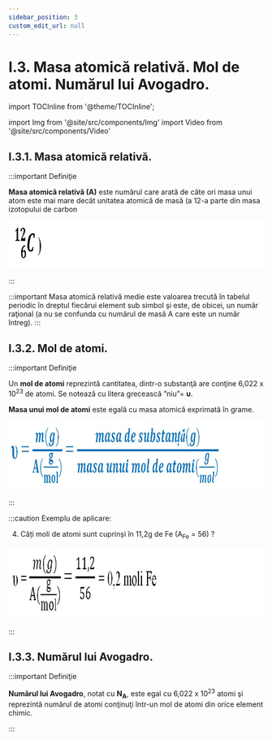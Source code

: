 ```yaml
---
sidebar_position: 3
custom_edit_url: null
---
```


# I.3. Masa atomică relativă. Mol de atomi. Numărul lui Avogadro.

import TOCInline from '@theme/TOCInline';

<TOCInline toc={toc} />



import Img from '@site/src/components/Img'
import Video from '@site/src/components/Video'







## I.3.1. Masa atomică relativă.






:::important Definiţie

**Masa atomică relativă (A)** este numărul care arată de câte ori masa unui atom este mai mare decât unitatea atomică de masă (a 12-a parte din masa izotopului de carbon



<Img className="img-responsive4" src="chimie/clasa8/capitolul1/1_3_Poza1_FormulaIzotopCarbon.jpg" width="1000" height="93" />



:::


:::important 
Masa atomică relativă medie este valoarea trecută în tabelul periodic în dreptul fiecărui element sub simbol şi este, de obicei, un număr raţional (a nu se confunda cu numărul de masă A care este un număr întreg). 
:::



## I.3.2. Mol de atomi.


:::important Definiţie 

Un **mol de atomi** reprezintă cantitatea, dintr-o substanţă are conţine 6,022 x 10<sup>23</sup> de atomi. Se notează cu litera grecească ”niu”= **υ**.

**Masa unui mol de atomi** este egală cu masa atomică exprimată în grame.


<Img className="img-responsive4" src="chimie/clasa8/capitolul1/1_3_Poza2_FormulaAtomGram_vers2.jpg" width="1000" height="135" />
 
:::





:::caution Exemplu de aplicare:

4) Câți moli de atomi sunt cuprinși în 11,2g de Fe (A<sub>Fe</sub> = 56) ?

<Img className="img-responsive4" src="chimie/clasa8/capitolul1/1_3_Poza3_ExempluAtomGram_vers2.jpg" width="1000" height="140" />

:::



## I.3.3. Numărul lui Avogadro.



:::important Definiţie 

**Numărul lui Avogadro**, notat cu **N<sub>A</sub>**, este egal cu 6,022 x 10<sup>23</sup> atomi şi reprezintă numărul de atomi conţinuţi într-un mol de atomi din orice element chimic.
 
:::






<br></br>






